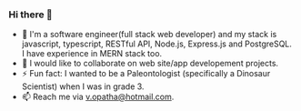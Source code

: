 ### Hi there 👋
- 🌱 I'm a software engineer(full stack web developer) and my stack is javascript, typescript, RESTful API, Node.js, Express.js and PostgreSQL. I have experience in MERN stack too. 
- 👯 I would like to collaborate on web site/app developement projects.
- ⚡ Fun fact: I wanted to be a Paleontologist (specifically a Dinosaur Scientist) when I was in grade 3.
- 📫 Reach me via v.opatha@hotmail.com.


<!--
**vish-opatha/vish-opatha** is a ✨ _special_ ✨ repository because its `README.md` (this file) appears on your GitHub profile.



- 🔭 I’m currently working on ...

- 👯 I’m looking to collaborate on ..
- 💬 Ask me about ...
- 📫 How to reach me: ...
- 😄 Pronouns: ...
- ⚡ Fun fact: ...
🔭 I’m currently working on a Next.js project.
- 🌱 I’m currently learning Next.js.
-->
